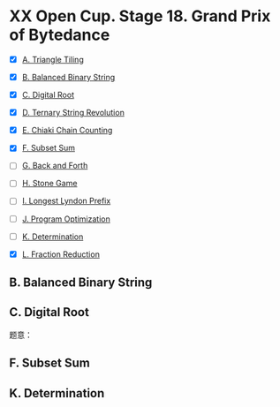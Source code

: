 # XX Open Cup. Stage 18. Grand Prix of Bytedance

+ [x] [A. Triangle Tiling](https://official.contest.yandex.ru/opencupXX/contest/18290/problems/A/)
+ [x] [B. Balanced Binary String](https://official.contest.yandex.ru/opencupXX/contest/18290/problems/B/)
+ [x] [C. Digital Root](https://official.contest.yandex.ru/opencupXX/contest/18290/problems/C/)
+ [x] [D. Ternary String Revolution](https://official.contest.yandex.ru/opencupXX/contest/18290/problems/D/)
+ [x] [E. Chiaki Chain Counting](https://official.contest.yandex.ru/opencupXX/contest/18290/problems/E/)
+ [x] [F. Subset Sum](https://official.contest.yandex.ru/opencupXX/contest/18290/problems/F/)
+ [ ] [G. Back and Forth](https://official.contest.yandex.ru/opencupXX/contest/18290/problems/G/)
+ [ ] [H. Stone Game](https://official.contest.yandex.ru/opencupXX/contest/18290/problems/H/)
+ [ ] [I. Longest Lyndon Prefix](https://official.contest.yandex.ru/opencupXX/contest/18290/problems/I/)
+ [ ] [J. Program Optimization](https://official.contest.yandex.ru/opencupXX/contest/18290/problems/J/)
+ [ ] [K. Determination](https://official.contest.yandex.ru/opencupXX/contest/18290/problems/K/)
+ [x] [L. Fraction Reduction](https://official.contest.yandex.ru/opencupXX/contest/18290/problems/L/)


## B. Balanced Binary String

## C. Digital Root

题意：

## F. Subset Sum

## K. Determination